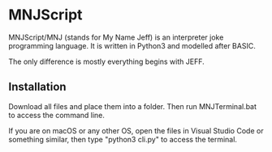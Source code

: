 # MNJScript
MNJScript/MNJ (stands for My Name Jeff) is an interpreter joke programming language. It is written in Python3 and modelled after BASIC.

The only difference is mostly everything begins with JEFF.

## Installation
Download all files and place them into a folder. Then run MNJTerminal.bat to access the command line.

If you are on macOS or any other OS, open the files in Visual Studio Code or something similar, then type "python3 cli.py" to access the terminal.
